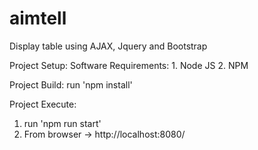 # aimtell
Display table using AJAX, Jquery and Bootstrap

Project Setup:
  Software Requirements:
    1. Node JS
    2. NPM
    
Project Build:    run 'npm install'
  
Project Execute:
 1. run 'npm run start'
 2. From browser -> http://localhost:8080/
  

